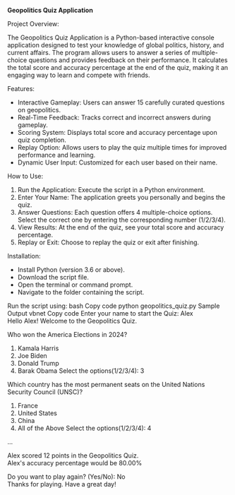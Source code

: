 **Geopolitics Quiz Application**

Project Overview:

The Geopolitics Quiz Application is a Python-based interactive console application designed to test your knowledge of global politics, history, and current affairs. The program allows users to answer a series of multiple-choice questions and provides feedback on their performance. It calculates the total score and accuracy percentage at the end of the quiz, making it an engaging way to learn and compete with friends.

Features:
* Interactive Gameplay: Users can answer 15 carefully curated questions on geopolitics.
* Real-Time Feedback: Tracks correct and incorrect answers during gameplay.
* Scoring System: Displays total score and accuracy percentage upon quiz completion.
* Replay Option: Allows users to play the quiz multiple times for improved performance and learning.
* Dynamic User Input: Customized for each user based on their name.

How to Use:
1. Run the Application: Execute the script in a Python environment.
2. Enter Your Name: The application greets you personally and begins the quiz.
3. Answer Questions: Each question offers 4 multiple-choice options. Select the correct one by entering the corresponding number (1/2/3/4).
4. View Results: At the end of the quiz, see your total score and accuracy percentage.
5. Replay or Exit: Choose to replay the quiz or exit after finishing.

Installation:
* Install Python (version 3.6 or above).
* Download the script file.
* Open the terminal or command prompt.
* Navigate to the folder containing the script.

Run the script using:
bash
Copy code
python geopolitics_quiz.py
Sample Output
vbnet
Copy code
Enter your name to start the Quiz: Alex  
Hello Alex! Welcome to the Geopolitics Quiz.

Who won the America Elections in 2024?
1. Kamala Harris
2. Joe Biden
3. Donald Trump
4. Barak Obama 
Select the options(1/2/3/4): 3

Which country has the most permanent seats on the United Nations Security Council (UNSC)?
1. France
2. United States
3. China
4. All of the Above 
Select the options(1/2/3/4): 4

...

Alex scored 12 points in the Geopolitics Quiz.  
Alex's accuracy percentage would be 80.00%

Do you want to play again? (Yes/No): No  
Thanks for playing. Have a great day!

